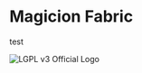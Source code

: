 # Magicion Fabric

test

![LGPL v3 Official Logo](https://www.gnu.org/graphics/lgplv3-with-text-154x68.png)